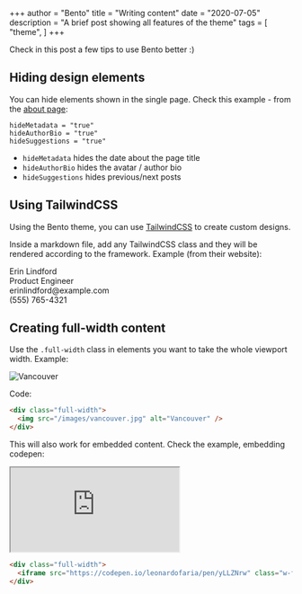 +++
author = "Bento"
title = "Writing content"
date = "2020-07-05"
description = "A brief post showing all features of the theme"
tags = [
    "theme",
]
+++

Check in this post a few tips to use Bento better :) 

## Hiding design elements

You can hide elements shown in the single page. Check this example - from the [about page](https://github.com/leonardofaria/bento/blob/master/exampleSite/content/about.md):

```
hideMetadata = "true"
hideAuthorBio = "true"
hideSuggestions = "true"
```

- `hideMetadata` hides the date about the page title
- `hideAuthorBio` hides the avatar / author bio
- `hideSuggestions` hides previous/next posts

## Using TailwindCSS

Using the Bento theme, you can use [TailwindCSS](https://tailwindcss.com/) to create custom designs.

Inside a markdown file, add any TailwindCSS class and they will be rendered according to the framework. Example (from their website):

<div class="shadow-lg leading-normal self-end bg-white w-64 rounded-lg relative" style="width: 26.1782rem;">
  <div class="hidden p-6" style="display: flex;">
    <img src="https://tailwindcss.com/img/erin-lindford.jpg" alt="" class="h-24 w-24 block mr-6 rounded-full"> 
    <div class="text-gray-800 text-left">
      <div class="text-xl font-normal text-gray-800">
        <div class="inline-block relative">Erin Lindford</div>
      </div>
      <div>
        <div class="inline-block relative text-purple-500">Product Engineer</div>
      </div>
      <div>
        <div class="inline-block relative text-gray-600">erinlindford@example.com</div>
      </div>
      <div>
        <div class="inline-block relative text-gray-600">(555) 765-4321</div>
      </div>
    </div>
  </div>
</div>

## Creating full-width content

Use the `.full-width` class in elements you want to take the whole viewport width. Example: 

<div class="full-width">
  <img src="/images/vancouver.jpg" alt="Vancouver" />
</div>

Code:

```html
<div class="full-width">
  <img src="/images/vancouver.jpg" alt="Vancouver" />
</div>
```

This will also work for embedded content. Check the example, embedding codepen: 

<div class="full-width">
  <iframe src="https://codepen.io/leonardofaria/pen/yLLZNrw" class="w-full h-screen"></iframe>
</div>

```html
<div class="full-width">
  <iframe src="https://codepen.io/leonardofaria/pen/yLLZNrw" class="w-full h-screen"></iframe>
</div>

```